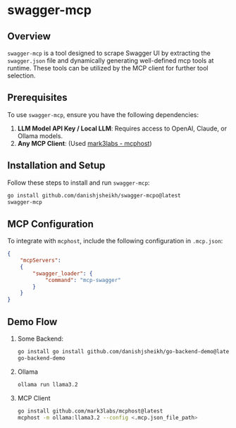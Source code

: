 # swagger-mcp

## Overview
`swagger-mcp` is a tool designed to scrape Swagger UI by extracting the `swagger.json` file and dynamically generating well-defined mcp tools at runtime. These tools can be utilized by the MCP client for further tool selection.

## Prerequisites
To use `swagger-mcp`, ensure you have the following dependencies:
1. **LLM Model API Key / Local LLM**: Requires access to OpenAI, Claude, or Ollama models.
2. **Any MCP Client**: (Used [mark3labs - mcphost](https://github.com/mark3labs/mcphost))

## Installation and Setup
Follow these steps to install and run `swagger-mcp`:

```sh
go install github.com/danishjsheikh/swagger-mcpo@latest
swagger-mcp
```

## MCP Configuration
To integrate with `mcphost`, include the following configuration in `.mcp.json`:
```json
{
    "mcpServers":
    {
        "swagger_loader": {
            "command": "mcp-swagger"
        }
    }
}
```

## Demo Flow
1. Some Backend:
    ```sh
    go install go install github.com/danishjsheikh/go-backend-demo@latest 
    go-backend-demo
    ```

2. Ollama
    ```sh
    ollama run llama3.2
    ```

3. MCP Client
    ```sh
    go install github.com/mark3labs/mcphost@latest
    mcphost -m ollama:llama3.2 --config <.mcp.json_file_path>
    ```

